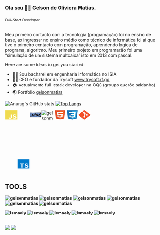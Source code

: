 ### Ola sou  👨‍💻 Gelson de Oliviera Matias.
###### <small>Full-Stact Developer</small>

<p>Meu primeiro contacto com a tecnologia (programação) foi no ensino de base, ao ingressar no ensino médio como técnico de informática foi ai que tive o primeiro contacto com programação, aprendendo logica de programa, algoritmo. Meu primeiro projeto em programação foi uma “simulação de um sistema multcaixa” isto em 2013 com pascal. </p>
Here are some ideas to get you started:

- 👨‍🎓 Sou bacharel em engenharia informática no ISIA
- 👨‍💻 CEO e fundador da Trysoft <a href="https://trysoft.rf.gd">www.trysoft.rf.gd</a>
- 🏠 Actualmente full-stack developer na GQS (groupo querõe saldanha)
- 🌏 Portfolio <a href="https://https://gelsonmatias.netlify.app/">gelsonmatias</a>


![Anurag's GitHub stats](https://github-readme-stats.vercel.app/api?username=Gelson-Matias&show_icons=true&theme=dracula)
[![Top Langs](https://github-readme-stats.vercel.app/api/top-langs/?username=Gelson-Matias&layout=compact&theme=dracula)](https://github.com/Gelson-Matias/github-readme-stats)


<div style="display: flex"><br>
  <img align="center" alt="gelsonmatias-Js" height="30" width="40" src="https://raw.githubusercontent.com/devicons/devicon/master/icons/javascript/javascript-plain.svg">
  <img aling="center" alt="gelsonmatias-Python" style="margin-top:10pc"  height="30" width="40" src="https://raw.githubusercontent.com/devicons/devicon/master/icons/typescript/typescript-original.svg">
  <img aling="center" style="margin-botton:0px" alt="gelsonmatias-Python" height="30" width="40" src="https://raw.githubusercontent.com/devicons/devicon/master/icons/php/php-original.svg">
  <img aling="center" alt="gelsonmatias-Python" height="30" width="40" src="https://img.shields.io/badge/Java-ED8B00?style=for-the-badge&logo=java&logoColor=white">
  <img align="center" alt="gelsonmatias-HTML" height="30" width="40" src="https://raw.githubusercontent.com/devicons/devicon/master/icons/html5/html5-original.svg">
  <img align="center" alt="gelsonmatias-CSS" height="30" width="40" src="https://raw.githubusercontent.com/devicons/devicon/master/icons/css3/css3-original.svg">
  <img align="center" alt="gelsonmatias-Git" height="30" width="40" src="https://raw.githubusercontent.com/devicons/devicon/master/icons/git/git-original.svg">
</div>
<br>
<div> 

<b> <h2>TOOLS</h2> 
  <img aling="center" alt="gelsonmatias" src="https://img.shields.io/badge/Node.js-43853D?style=for-the-badge&logo=node.js&logoColor=white">
   <img aling="center" alt="gelsonmatias" src="https://img.shields.io/badge/React-20232A?style=for-the-badge&logo=react&logoColor=61DAFB">
   <img aling="center" alt="gelsonmatias" src="https://img.shields.io/badge/Bootstrap-563D7C?style=for-the-badge&logo=bootstrap&logoColor=white">
  <img aling="center" alt="gelsonmatias" src="https://img.shields.io/badge/Laravel-FF2D20?style=for-the-badge&logo=laravel&logoColor=white">
   <img aling="center" alt="gelsonmatias" src="https://img.shields.io/badge/Trello-0052CC?style=for-the-badge&logo=trello&logoColor=white">
    <img aling="center" alt="gelsonmatias" src="https://img.shields.io/badge/Npm-DD0031?style=for-the-badge&logo=npm&logoColor=white">
</div>
 <div> 
  <img aling="center" alt="Ismaely" src="https://img.shields.io/badge/MariaDB-003545?style=for-the-badge&logo=mariadb&logoColor=white">
  <img aling="center" alt="Ismaely" src="https://img.shields.io/badge/MongoDB-4EA94B?style=for-the-badge&logo=mongodb&logoColor=white">
  <img aling="center" alt="Ismaely" src="https://img.shields.io/badge/MySQL-005C84?style=for-the-badge&logo=mysql&logoColor=white">
  <img aling="center" alt="Ismaely" src="https://img.shields.io/badge/Oracle-F80000?style=for-the-badge&logo=Oracle&logoColor=white">
   <img aling="center" alt="Ismaely" src="https://img.shields.io/badge/PostgreSQL-316192?style=for-the-badge&logo=postgresql&logoColor=white">
  
</div> 
<br>

 <a href="https://www.instagram.com/gelsonoliveiramatias/" target="_blank"><img src="https://img.shields.io/badge/-Instagram-%23E4405F?style=for-the-badge&logo=instagram&logoColor=white" target="_blank"></a>
    <a href="https://www.linkedin.com/in/gelson-matias/" target="_blank"><img src="https://img.shields.io/badge/-LinkedIn-%230077B5?style=for-the-badge&logo=linkedin&logoColor=white" target="_blank"></a> 
